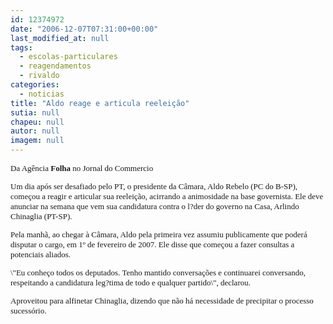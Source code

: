 ```yaml
---
id: 12374972
date: "2006-12-07T07:31:00+00:00"
last_modified_at: null
tags:
  - escolas-particulares
  - reagendamentos
  - rivaldo
categories:
  - noticias
title: "Aldo reage e articula reeleição"
sutia: null
chapeu: null
autor: null
imagem: null
---
```

<p><FONT size=2></p>
<p><P><FONT face=Verdana>Da Agência <B>Folha</B> no Jornal do Commercio</FONT></P></p>
<p><P><FONT face=Verdana>Um dia após ser desafiado pelo PT, o presidente da Câmara, Aldo Rebelo (PC do B-SP), começou a reagir e articular sua reeleição, acirrando a animosidade na base governista. Ele deve anunciar na semana que vem sua candidatura contra o l?der do governo na Casa, Arlindo Chinaglia (PT-SP). </FONT></P></p>
<p><P><FONT face=Verdana>Pela manhã, ao chegar à Câmara, Aldo pela primeira vez assumiu publicamente que poderá disputar o cargo, em 1º de fevereiro de 2007. Ele disse que começou a fazer consultas a potenciais aliados. </FONT></P></p>
<p><P><FONT face=Verdana>\"Eu conheço todos os deputados. Tenho mantido conversações e continuarei conversando, respeitando a candidatura leg?tima de todo e qualquer partido\", declarou. </FONT></P></p>
<p><P><FONT face=Verdana>Aproveitou para alfinetar Chinaglia, dizendo que não há necessidade de precipitar o processo sucessório.</FONT></P></FONT> </p>
